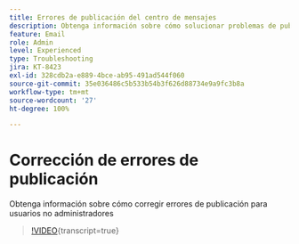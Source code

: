 ```yaml
---
title: Errores de publicación del centro de mensajes
description: Obtenga información sobre cómo solucionar problemas de publicación para usuarios no administradores
feature: Email
role: Admin
level: Experienced
type: Troubleshooting
jira: KT-8423
exl-id: 328cdb2a-e889-4bce-ab95-491ad544f060
source-git-commit: 35e036486c5b533b54b3f626d88734e9a9fc3b8a
workflow-type: tm+mt
source-wordcount: '27'
ht-degree: 100%

---
```


# Corrección de errores de publicación

Obtenga información sobre cómo corregir errores de publicación para usuarios no administradores

>[!VIDEO](https://video.tv.adobe.com/v/3436710?quality=12&learn=on&captions=spa){transcript=true}
